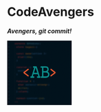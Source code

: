 # CodeAvengers
***Avengers, git commit!***


<img src="https://github.com/mssa-ccad18/CodeAvengers/blob/main/Assets/resized_logo_under_1MB.png" alt="andrew" width="150" height="150">
